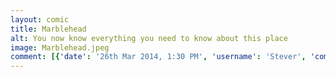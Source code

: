 ```yaml
---
layout: comic
title: Marblehead
alt: You now know everything you need to know about this place
image: Marblehead.jpeg
comment: [{'date': '26th Mar 2014, 1:30 PM', 'username': 'Stever', 'comment': 'Must be prepared for anything ;D'}]
---
```

